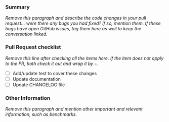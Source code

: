 ### Summary

_Remove this paragraph and describe the code changes in your pull request... were there any bugs you had fixed? If so, mention them. If these bugs have open GitHub issues, tag them here as well to keep the conversation linked._

### Pull Request checklist
_Remove this line after checking all the items here. If the item does not apply to the PR, both check it out and wrap it by `~`._

- [ ] Add/update test to cover these changes
- [ ] Update documentation
- [ ] Update CHANGELOG file

### Other Information

_Remove this paragraph and mention other important and relevant information, such as benchmarks._